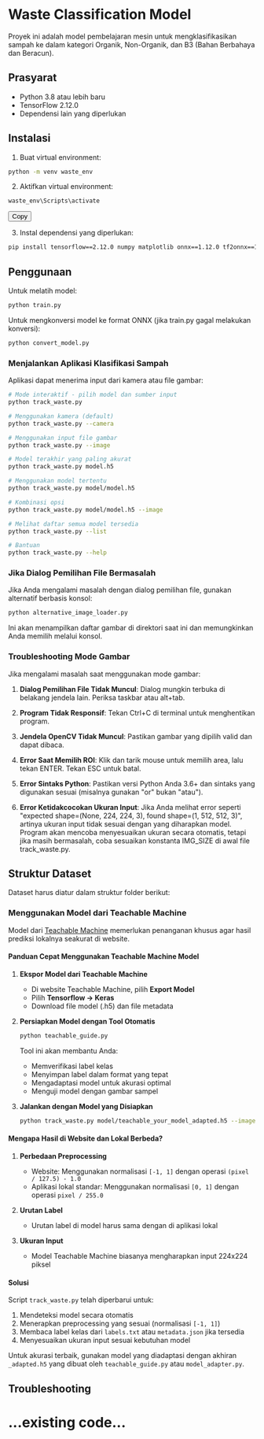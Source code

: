 # Waste Classification Model

Proyek ini adalah model pembelajaran mesin untuk mengklasifikasikan sampah ke dalam kategori Organik, Non-Organik, dan B3 (Bahan Berbahaya dan Beracun).

## Prasyarat

- Python 3.8 atau lebih baru
- TensorFlow 2.12.0
- Dependensi lain yang diperlukan

## Instalasi

1. Buat virtual environment:

```bash
python -m venv waste_env
```

2. Aktifkan virtual environment:

<div class="copy-button-container">
  <pre><code id="venv-command">waste_env\Scripts\activate</code></pre>
  <button class="copy-button" onclick="copyToClipboard('venv-command')">Copy</button>
</div>

3. Instal dependensi yang diperlukan:

```bash
pip install tensorflow==2.12.0 numpy matplotlib onnx==1.12.0 tf2onnx==1.9.0 protobuf==3.20.0 opencv-python
```

## Penggunaan

Untuk melatih model:

```bash
python train.py
```

Untuk mengkonversi model ke format ONNX (jika train.py gagal melakukan konversi):

```bash
python convert_model.py
```

### Menjalankan Aplikasi Klasifikasi Sampah

Aplikasi dapat menerima input dari kamera atau file gambar:

```bash
# Mode interaktif - pilih model dan sumber input
python track_waste.py

# Menggunakan kamera (default)
python track_waste.py --camera

# Menggunakan input file gambar
python track_waste.py --image

# Model terakhir yang paling akurat
python track_waste.py model.h5

# Menggunakan model tertentu
python track_waste.py model/model.h5

# Kombinasi opsi
python track_waste.py model/model.h5 --image

# Melihat daftar semua model tersedia
python track_waste.py --list

# Bantuan
python track_waste.py --help
```

### Jika Dialog Pemilihan File Bermasalah

Jika Anda mengalami masalah dengan dialog pemilihan file, gunakan alternatif berbasis konsol:

```bash
python alternative_image_loader.py
```

Ini akan menampilkan daftar gambar di direktori saat ini dan memungkinkan Anda memilih melalui konsol.

### Troubleshooting Mode Gambar

Jika mengalami masalah saat menggunakan mode gambar:

1. **Dialog Pemilihan File Tidak Muncul**: Dialog mungkin terbuka di belakang jendela lain. Periksa taskbar atau alt+tab.

2. **Program Tidak Responsif**: Tekan Ctrl+C di terminal untuk menghentikan program.

3. **Jendela OpenCV Tidak Muncul**: Pastikan gambar yang dipilih valid dan dapat dibaca.

4. **Error Saat Memilih ROI**: Klik dan tarik mouse untuk memilih area, lalu tekan ENTER. Tekan ESC untuk batal.

5. **Error Sintaks Python**: Pastikan versi Python Anda 3.6+ dan sintaks yang digunakan sesuai (misalnya gunakan "or" bukan "atau").

6. **Error Ketidakcocokan Ukuran Input**: Jika Anda melihat error seperti "expected shape=(None, 224, 224, 3), found shape=(1, 512, 512, 3)", artinya ukuran input tidak sesuai dengan yang diharapkan model. Program akan mencoba menyesuaikan ukuran secara otomatis, tetapi jika masih bermasalah, coba sesuaikan konstanta IMG_SIZE di awal file track_waste.py.

## Struktur Dataset

Dataset harus diatur dalam struktur folder berikut:

### Menggunakan Model dari Teachable Machine

Model dari [Teachable Machine](https://teachablemachine.withgoogle.com/) memerlukan penanganan khusus agar hasil prediksi lokalnya seakurat di website.

#### Panduan Cepat Menggunakan Teachable Machine Model

1. **Ekspor Model dari Teachable Machine**

   - Di website Teachable Machine, pilih **Export Model**
   - Pilih **Tensorflow → Keras**
   - Download file model (.h5) dan file metadata

2. **Persiapkan Model dengan Tool Otomatis**

   ```bash
   python teachable_guide.py
   ```

   Tool ini akan membantu Anda:

   - Memverifikasi label kelas
   - Menyimpan label dalam format yang tepat
   - Mengadaptasi model untuk akurasi optimal
   - Menguji model dengan gambar sampel

3. **Jalankan dengan Model yang Disiapkan**
   ```bash
   python track_waste.py model/teachable_your_model_adapted.h5 --image
   ```

#### Mengapa Hasil di Website dan Lokal Berbeda?

1. **Perbedaan Preprocessing**

   - Website: Menggunakan normalisasi `[-1, 1]` dengan operasi `(pixel / 127.5) - 1.0`
   - Aplikasi lokal standar: Menggunakan normalisasi `[0, 1]` dengan operasi `pixel / 255.0`

2. **Urutan Label**

   - Urutan label di model harus sama dengan di aplikasi lokal

3. **Ukuran Input**
   - Model Teachable Machine biasanya mengharapkan input 224x224 piksel

#### Solusi

Script `track_waste.py` telah diperbarui untuk:

1. Mendeteksi model secara otomatis
2. Menerapkan preprocessing yang sesuai (normalisasi `[-1, 1]`)
3. Membaca label kelas dari `labels.txt` atau `metadata.json` jika tersedia
4. Menyesuaikan ukuran input sesuai kebutuhan model

Untuk akurasi terbaik, gunakan model yang diadaptasi dengan akhiran `_adapted.h5` yang dibuat oleh `teachable_guide.py` atau `model_adapter.py`.

## Troubleshooting

# ...existing code...
